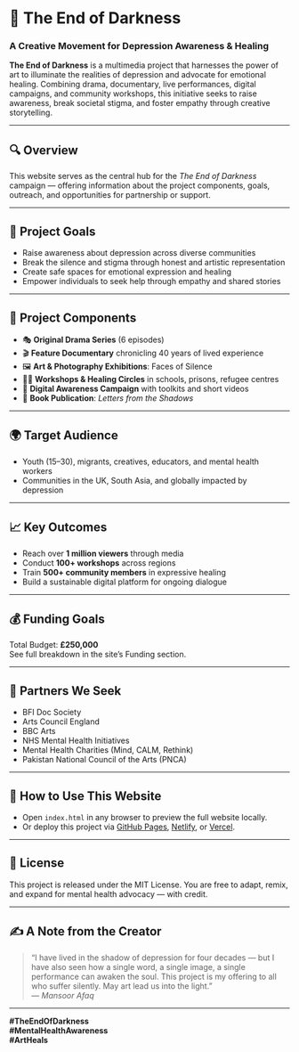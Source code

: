 # 🌌 The End of Darkness  
### A Creative Movement for Depression Awareness & Healing  

**The End of Darkness** is a multimedia project that harnesses the power of art to illuminate the realities of depression and advocate for emotional healing. Combining drama, documentary, live performances, digital campaigns, and community workshops, this initiative seeks to raise awareness, break societal stigma, and foster empathy through creative storytelling.

---

## 🔍 Overview  
This website serves as the central hub for the *The End of Darkness* campaign — offering information about the project components, goals, outreach, and opportunities for partnership or support.

---

## 🎯 Project Goals  
- Raise awareness about depression across diverse communities  
- Break the silence and stigma through honest and artistic representation  
- Create safe spaces for emotional expression and healing  
- Empower individuals to seek help through empathy and shared stories

---

## 🎨 Project Components  
- 🎭 **Original Drama Series** (6 episodes)  
- 🎬 **Feature Documentary** chronicling 40 years of lived experience  
- 🖼 **Art & Photography Exhibitions**: Faces of Silence  
- 🧑‍🏫 **Workshops & Healing Circles** in schools, prisons, refugee centres  
- 📱 **Digital Awareness Campaign** with toolkits and short videos  
- 📖 **Book Publication**: *Letters from the Shadows*

---

## 🌍 Target Audience  
- Youth (15–30), migrants, creatives, educators, and mental health workers  
- Communities in the UK, South Asia, and globally impacted by depression

---

## 📈 Key Outcomes  
- Reach over **1 million viewers** through media  
- Conduct **100+ workshops** across regions  
- Train **500+ community members** in expressive healing  
- Build a sustainable digital platform for ongoing dialogue

---

## 💰 Funding Goals  
Total Budget: **£250,000**  
See full breakdown in the site’s Funding section.

---

## 🤝 Partners We Seek  
- BFI Doc Society  
- Arts Council England  
- BBC Arts  
- NHS Mental Health Initiatives  
- Mental Health Charities (Mind, CALM, Rethink)  
- Pakistan National Council of the Arts (PNCA)

---

## 🚀 How to Use This Website  
- Open `index.html` in any browser to preview the full website locally.  
- Or deploy this project via [GitHub Pages](https://pages.github.com), [Netlify](https://netlify.com), or [Vercel](https://vercel.com).

---

## 📝 License  
This project is released under the MIT License. You are free to adapt, remix, and expand for mental health advocacy — with credit.

---

## ✍️ A Note from the Creator  
> “I have lived in the shadow of depression for four decades — but I have also seen how a single word, a single image, a single performance can awaken the soul. This project is my offering to all who suffer silently. May art lead us into the light.”  
> — *Mansoor Afaq*

---

**#TheEndOfDarkness**  
**#MentalHealthAwareness**  
**#ArtHeals**
